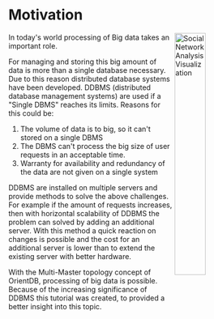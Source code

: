 # Motivation
<a title="By Martin Grandjean [CC BY-SA 3.0 (http://creativecommons.org/licenses/by-sa/3.0)], via Wikimedia Commons" href="https://commons.wikimedia.org/wiki/File%3ASocial_Network_Analysis_Visualization.png"><img align="right" width="35%" alt="Social Network Analysis Visualization" src="https://upload.wikimedia.org/wikipedia/commons/thumb/9/9b/Social_Network_Analysis_Visualization.png/512px-Social_Network_Analysis_Visualization.png"></a>

In today's world processing of Big data takes an important role.

For managing and storing this big amount of data is more than a single database necessary. Due to this reason distributed database systems have been developed.
DDBMS (distributed database management systems) are used if a "Single DBMS" reaches its limits. Reasons for this could be:


1. The volume of data is to big, so it can't stored on a single DBMS 
1. The DBMS can't process the big size of user requests in an acceptable time.
1. Warranty for availability and redundancy of the data are not given on a single system 


DDBMS are installed on multiple servers and provide methods to solve the above challenges. For example if the amount of requests increases, then with horizontal scalability of DDBMS the problem can solved by adding an additional server. With this method a quick reaction on changes is possible and the cost for an additional server is lower than to extend the existing server with better hardware.


With the Multi-Master topology concept of OrientDB, processing of big data is possible. Because of the increasing significance of DDBMS this tutorial was created, to provided a better insight into this topic.   
